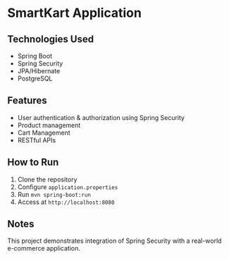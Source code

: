# SmartKart Application

## Technologies Used
- Spring Boot
- Spring Security
- JPA/Hibernate
- PostgreSQL

## Features
- User authentication & authorization using Spring Security
- Product management
- Cart Management
- RESTful APIs

## How to Run
1. Clone the repository
2. Configure `application.properties`
3. Run `mvn spring-boot:run`
4. Access at `http://localhost:8080`

## Notes
This project demonstrates integration of Spring Security with a real-world e-commerce application.

